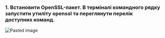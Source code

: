 ### 1. Встановити OpenSSL-пакет. В терміналі командного рядку запустити утиліту openssl та переглянути перелік доступних команд.

![Pasted image](https://github.com/oleksandrblazhko/ai-191-troiak/assets/95746995/cd4f01f1-d5c2-45b1-94bd-004d750981b2)
